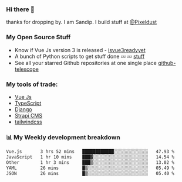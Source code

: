 ### Hi there 👋

thanks for dropping by.
I am Sandip. I build stuff at [@Pixeldust](github.com/pixeldust-in/)

###  **My Open Source Stuff**

 - Know if Vue Js version 3 is released -  [isvue3readyyet](https://github.com/sandiprb/isvue3readyyet)
 - A bunch of Python scripts to get stuff done 💤 💤 [stuff](https://github.com/sandiprb/stuff)
 - See all your starred Github repositories at one single place [github-telescope](https://github.com/sandiprb/github-telescope)



###  **My tools of trade:**
 - [Vue Js](https://github.com/vuejs/vue/)
 - [TypeScript](https://github.com/microsoft/TypeScript)
 - [Django](github.com/django/django)
 - [Strapi CMS](github.com/strapi/strapi)
 - [tailwindcss](https://github.com/tailwindlabs/tailwindcss)


###  📊 **My Weekly development breakdown**
<!--START_SECTION:waka-->

```txt
Vue.js       3 hrs 52 mins   ████████████░░░░░░░░░░░░░   47.93 %
JavaScript   1 hr 10 mins    ███▓░░░░░░░░░░░░░░░░░░░░░   14.54 %
Other        1 hr 3 mins     ███▒░░░░░░░░░░░░░░░░░░░░░   13.02 %
YAML         26 mins         █▒░░░░░░░░░░░░░░░░░░░░░░░   05.49 %
JSON         26 mins         █▒░░░░░░░░░░░░░░░░░░░░░░░   05.40 %
```

<!--END_SECTION:waka-->
